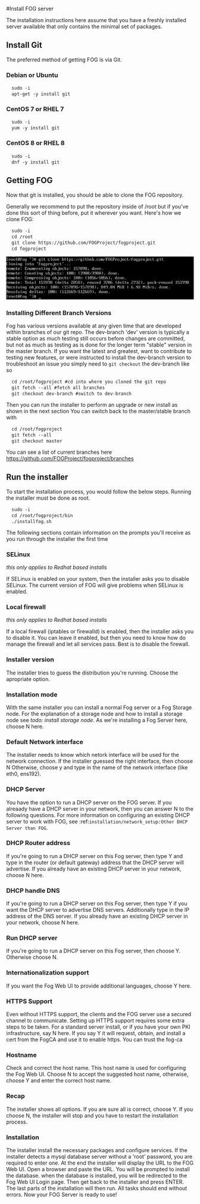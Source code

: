 #Install FOG server

The installation instructions here assume that you have a freshly installed server available that only contains the minimal set of packages.

## Install Git

The preferred method of getting FOG is via Git.

### Debian or Ubuntu

```
  sudo -i
  apt-get -y install git
```

### CentOS 7 or RHEL 7

```
  sudo -i
  yum -y install git
```

### CentOS 8 or RHEL 8

```
  sudo -i
  dnf -y install git
```

## Getting FOG


Now that git is installed, you should be able to clone the FOG repository.

Generally we recommend to put the repository inside of /root but if you've done this sort of thing before, put it wherever you want. Here's how we clone FOG:

```
  sudo -i
  cd /root
  git clone https://github.com/FOGProject/fogproject.git
  cd fogproject
```

![gitClone](../assets/img/installation/git-clone.png "git clone")


### Installing Different Branch Versions

Fog has various versions available at any given time that are developed within branches of our git repo.
The dev-branch 'dev' version is typically a stable option as much testing still occurs before changes are committed, but not as much as testing as is done for the longer term "stable" version in the master branch.
If you want the latest and greatest, want to contribute to testing new features, or were instructed to install the dev-branch version to troubleshoot an issue you simply need to `git checkout` the dev-branch like so

```
  cd /root/fogproject #cd into where you cloned the git repo
  git fetch --all #fetch all branches
  git checkout dev-branch #switch to dev-branch
```

Then you can run the installer to perform an upgrade or new install as shown in the next section
You can switch back to the master/stable branch with 

```
  cd /root/fogproject
  git fetch --all
  git checkout master
```

You can see a list of current branches here https://github.com/FOGProject/fogproject/branches

## Run the installer

To start the installation process, you would follow the below steps. Running the installer must be done as root.

```
  sudo -i
  cd /root/fogproject/bin
  ./installfog.sh
```

The following sections contain information on the prompts you'll receive as you run through the installer the first time

### SELinux

*this only applies to Redhat based installs*

If SELinux is enabled on your system, then the installer asks you to disable SELinux.
The current version of FOG will give problems when SELinux is enabled.

### Local firewall

*this only applies to Redhat based installs*

If a local firewall (iptables or firewalld) is enabled, then the installer asks you to disable it. You can leave it enabled, but then you need to know how do manage the firewall and let all services pass. Best is to disable the firewall.

### Installer version

The installer tries to guess the distribution you're running. Choose the apropriate option.

### Installation mode

With the same installer you can install a normal Fog server or a Fog Storage node. For the explanation of a storage node and how to install a storage node see *todo: install storage node*.
As we're installing a Fog Server here, choose N here.

### Default Network interface

The installer needs to know which netork interface will be used for the network connection. If the installer guessed the right interface, then choose N
Otherwise, choose y and type in the name of the network interface (like eth0, ens192).

### DHCP Server

You have the option to run a DHCP server on the FOG server. If you alreaady have a DHCP server in your network, then you can answer N to the following questions. For more information on configuring an existing DHCP server to work with FOG, see :ref:`installation/network_setup:Other DHCP Server than FOG`.

### DHCP Router address

If you're going to run a DHCP server on this Fog server, then type Y and type in the router (or default gateway) address that the DHCP server will advertise.
If you already have an existing DHCP server in your network, choose N here.

### DHCP handle DNS

If you're going to run a DHCP server on this Fog server, then type Y if you want the DHCP server to advertise DNS servers. Additionally type in the IP address of the DNS server.
If you already have an existing DHCP server in your network, choose N here.

### Run DHCP server

If you're going to run a DHCP server on this Fog server, then choose Y. Otherwise choose N.

### Internationalization support

If you want the Fog Web UI to provide additional languages, choose Y here.

### HTTPS Support

Even without HTTPS support, the clients and the FOG server use a secured channel to communicate. Setting up HTTPS support requires some extra steps to be taken.
For a standard server install, or if you have your own PKI infrastructure, say N here. If you say Y it will request, obtain, and install a cert from the FogCA and use it to enable https. You can trust the fog-ca 

### Hostname

Check and correct the host name. This host name is used for configuring the Fog Web UI. Choose N to accept the suggested host name, otherwise, choose Y and enter the correct host name.

### Recap

The installer shows all options. If you are sure all is correct, choose Y. If you choose N, the installer will stop and you have to restart the installation process.

### Installation

The installer install the necessary packages and configure services.
If the installer detects a mysql database server without a 'root' password, you are required to enter one.
At the end the installer will display the URL to the FOG Web UI.
Open a browser and paste the URL. You will be prompted to install the database.
when the database is installed, you will be redirected to the Fog Web UI Login page.
Then get back to the installer and press ENTER.
The last parts of the installation will then run.
All tasks should end without errors.
Now your FOG Server is ready to use!
